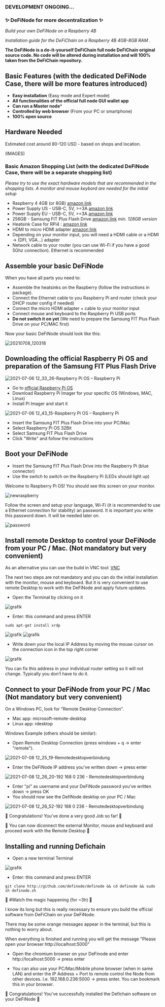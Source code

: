 ### DEVELOPMENT ONGOING...

### ✨ DeFiNode for more decentralization ✨

<!-- ![2021-06-17 14_22_36-Raspberry_Pi_Server_Box - FUSION TEAM_cr](https://user-images.githubusercontent.com/84664789/124581373-584b9e00-de51-11eb-92b3-3103a6513776.png)-->

*Build your own DeFiNode on a Raspberry 4B*

*Installation guide for the DeFiChain on a Raspberry 4B 4GB-8GB RAM .*

**The DeFiNode is a do-it-yourself DeFiChain full node DeFiChain original source code. No code will be altered during installation and will 100% taken from the DeFiChain repository.**

## Basic Features (with the dedicated DeFiNode Case, there will be more features introduced)

* **Easy installation** (Easy mode and Expert mode)
* **All functionalities of the official full node GUI wallet app**
* **Can run a Master node***
* **Controlled by web browser** (From your PC or smartphone)
* **100% open source**

## Hardware Needed
Estimated cost around 80-120 USD - based on shops and location.

(IMAGES)

### Basic Amazon Shopping List (with the dedicated DeFiNode Case, there will be a separate shopping list)
*Please try to use the exact hardware models that are recommended in the shopping lists. A monitor and mouse keybord are needed for the initial setup*

* Raspberry 4 4GB (or 8GB) [amazon link](https://www.amazon.com/-/de/dp/B07TC2BK1X)
* Power Supply US - USB-C, 5V, >=3A [amazon link](https://www.amazon.com/-/de/dp/B07TSDJSQH)
* Power Supply EU - USB-C, 5V, >=3A [amazon link](https://www.amazon.de/Jun_Electronic-Ladegerät-Netzteil-Schalter-Raspberry/dp/B07TYYV8GF/)
* 256GB - Samsung FIT Plus Flash Drive [amazon link](https://www.amazon.com/-/de/dp/B07D7Q41PM/) *min. 128GB version*
* Heatsink Case for RPi4 : [amazon link](https://www.amazon.com/-/de/dp/B07W664LNN/)
* HDMI to micro HDMI adapter [amazon link](https://www.amazon.com/-/de/dp/B07RZX9MCS/) 
* Depending on your monitor input, you will need a HDMI cable or a HDMI -> (DFI, VGA...) adapter
* Network cable to your router (you can use Wi-Fi if you have a good 5Ghz connection). Ethernet is recommended 


## Assemble your basic DeFiNode
When you have all parts you need to:

* Assemble the heatsinks on the Raspberry (follow the instructions in package).
* Connect the Ethernet cable to you Raspberry Pi and router (check your DHCP router config if needed)
* Connect the micro HDMI adapter + cable to your monitor input
* Connect mouse and keyboard to the Raspberry Pi USB ports
* **Do not switch it on yet** (We need to prepare the Samsung FIT Plus Flash Drive on your PC/MAC first)

Now your basic DeFiNode should look like this:

![20210708_120318](https://user-images.githubusercontent.com/84664789/124910008-62a19f80-dfeb-11eb-8da7-115084dfdc88.jpg)

## Downloading the official Raspberry Pi OS and preparation of the Samsung FIT Plus Flash Drive

![2021-07-06 12_33_26-Raspberry Pi OS – Raspberry Pi](https://user-images.githubusercontent.com/84664789/124586324-98614f80-de56-11eb-8e28-8fb67b16dff0.png)

* Go to [official Raspberry Pi OS](https://www.raspberrypi.org/software/)
* Download Raspberry Pi Imager for your specific OS (Windows, MAC, Linux)
* Install Pi Imager and start it

![2021-07-06 12_43_15-Raspberry Pi OS – Raspberry Pi](https://user-images.githubusercontent.com/84664789/124587523-fe9aa200-de57-11eb-8859-2695a0922446.png)

* Insert the Samsung FIT Plus Flash Drive into your PC/Mac
* Select Raspberry Pi OS 32Bit
* Select Samsung FIT Plus Flash Drive
* Click "Write" and follow the instructions

## Boot your DeFiNode

* Insert the Samsung FIT Plus Flash Drive into the Raspberry Pi (blue connector)
* Use the switch to switch on the Raspberry Pi (LEDs should light up)


Welcome to Raspberry Pi OS! 
You should see this screen on your monitor.

![newraspberry](https://user-images.githubusercontent.com/84664789/124910238-a8f6fe80-dfeb-11eb-9aee-025041958be8.png)

Follow the screen and setup your language, Wi-Fi (it is recommended to use a Ethernet connection for stability) an password. It is important you write this password down. It will be needed later on.

![password](https://user-images.githubusercontent.com/84664789/124910776-3fc3bb00-dfec-11eb-9eb1-a4d61138c703.png)

## Install remote Desktop to control your DeFiNode from your PC / Mac. (Not mandatory but very convenient)

As an alternative you can use the build in VNC tool: [VNC](https://buyzero.de/blogs/news/wie-kann-ich-realvnc-mit-einem-raspberry-pi-nutzen-remote-desktop)

The next two steps are not mandatory and you can do the initial installation with the monitor, mouse and keyboard. But it is very convenient to use remote Desktop to work with the DeFiNode and apply future updates.

* Open the Terminal by clicking on it

![grafik](https://user-images.githubusercontent.com/84664789/124911359-f0ca5580-dfec-11eb-86e1-51fa5253c58b.png)

* Enter: this command and press ENTER
```
sudo apt-get install xrdp
```
![grafik](https://user-images.githubusercontent.com/84664789/124911777-7221e800-dfed-11eb-9d20-470347472e2e.png)
![grafik](https://user-images.githubusercontent.com/84664789/124912264-0724e100-dfee-11eb-8286-6b9b34bd1eef.png)

* Write down your the local IP Address by moving the mouse cursor on the connection icon in the top right corner

![grafik](https://user-images.githubusercontent.com/84664789/124912506-52d78a80-dfee-11eb-84d5-1c718df7db9e.png)

You can fix this address in your individual router setting so it will not change. Typically you don’t have to do it.

## Connect to your DeFiNode from your PC / Mac (Not mandatory but very convenient)

On a Windows PC, look for "Remote Desktop Connection". 

* Mac app: microsoft-remote-desktop
* Linux app: rdesktop

Windows Example (others should be similar):

* Open Remote Desktop Connection (press windows + q -> enter "remote").

![2021-07-08 12_25_19-Remotedesktopverbindung](https://user-images.githubusercontent.com/84664789/124913511-7d761300-dfef-11eb-8e59-e18ab5d9d797.png)

* Enter the DeFiNode IP address you've written down -> press enter

![2021-07-08 12_26_20-192 168 0 236 - Remotedesktopverbindung](https://user-images.githubusercontent.com/84664789/124913610-9f6f9580-dfef-11eb-912c-6840429e3e2e.png)

* Enter "pi" as username and your DeFiNode password you've written down -> press OK
* You should now see the DefiNode desktop on your PC / Mac

![2021-07-08 12_26_52-192 168 0 236 - Remotedesktopverbindung](https://user-images.githubusercontent.com/84664789/124913765-d04fca80-dfef-11eb-92b6-4a1d73fdaaa9.png)

🎉 Congratulations! You've done a very good Job so far! 🎉

🎉 You can now diconnect the external Monitor, mouse and keyboard and proceed work with the Remote Desktop 🎉

## Installing and running Defichain

* Open a new terminal Terminal

![grafik](https://user-images.githubusercontent.com/84664789/124911359-f0ca5580-dfec-11eb-86e1-51fa5253c58b.png)

* Enter: this command and press ENTER
```
git clone http://github.com/definode/definode && cd definode && sudo sh definode.sh
```

🎇 #Watch the magic happening (for ~3h) 🎇

I know its long but this is really necessary to ensure you build the official software from DeFiChain on your DeFiNode.

There may be some orange messages appear in the terminal, but this is nothing to worry about.

When everything is finished and running you will get the message "Please open your browser http://localhost:5000"

* Open the chromium browser on your DeFinode and enter http://localhost:5000 -> press enter

* You can also use your PC/Mac/Mobile phone browser (when in same LAN) and enter the IP Address + Port to remote control the Node from other devices. I.e. 192.168.0.236:5000 -> press enter. You can bookmark this in your browser.

🎉 Congratulations! You've successfully installed the Defichain software on your DeFiNode 🎉

<!--
**DefiNode/DeFiNode** is a ✨ _special_ ✨ repository because it’s `README.md` (this file) appears on your GitHub profile.

Here are some ideas to get you started:

- 🔭 I’m currently working on ...
- 🌱 I’m currently learning ...
- 👯 I’m looking to collaborate on ...
- 🤔 I’m looking for help with ...
- 💬 Ask me about ...
- 📫 How to reach me: ...
- 😄 Pronouns: ...
- ⚡ Fun fact: ...
-->
